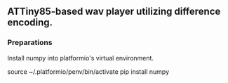 ## ATTiny85-based wav player utilizing difference encoding.


### Preparations
Install numpy into platformio's virtual environment.

source ~/.platformio/penv/bin/activate
pip install numpy